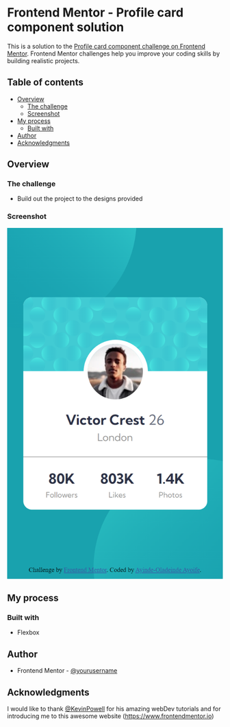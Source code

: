 # Frontend Mentor - Profile card component solution

This is a solution to the [Profile card component challenge on Frontend Mentor](https://www.frontendmentor.io/challenges/profile-card-component-cfArpWshJ). Frontend Mentor challenges help you improve your coding skills by building realistic projects. 

## Table of contents

- [Overview](#overview)
  - [The challenge](#the-challenge)
  - [Screenshot](#screenshot)
- [My process](#my-process)
  - [Built with](#built-with)
- [Author](#author)
- [Acknowledgments](#acknowledgments)

## Overview

### The challenge

- Build out the project to the designs provided

### Screenshot

![](./screenshot.png)

## My process

### Built with

- Flexbox

## Author

- Frontend Mentor - [@yourusername](https://www.frontendmentor.io/profile/yourusername)

## Acknowledgments

I would like to thank [@KevinPowell](https://www.youtube.com/kevinpowell) for his amazing webDev tutorials and for introducing me to this awesome website (https://www.frontendmentor.io)